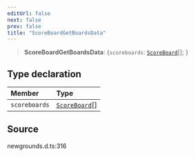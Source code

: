 ```yaml
---
editUrl: false
next: false
prev: false
title: "ScoreBoardGetBoardsData"
---
```


> **ScoreBoardGetBoardsData**: \{`scoreboards`: [`ScoreBoard`](/api/type-aliases/scoreboard/)[];  }

## Type declaration

| Member | Type |
| :------ | :------ |
| `scoreboards` | [`ScoreBoard`](/api/type-aliases/scoreboard/)[] |

## Source

newgrounds.d.ts:316
